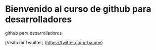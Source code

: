 # Bienvenido al curso de github para desarrolladores

github para desarrolladores

[Visita mi Twuitter] (https://twitter.com/rbaume)
